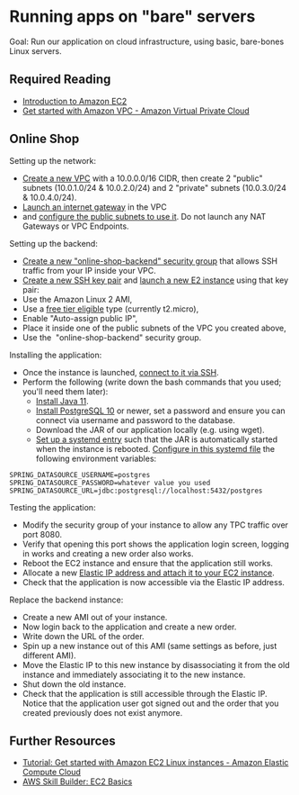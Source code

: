 # Running apps on "bare" servers

Goal: Run our application on cloud infrastructure, using basic, bare-bones Linux servers.

## Required Reading

- [Introduction to Amazon EC2](https://www.youtube.com/watch?v=KpVNEzpvaY0)
- [Get started with Amazon VPC - Amazon Virtual Private Cloud](https://docs.aws.amazon.com/vpc/latest/userguide/vpc-getting-started.html)

## Online Shop

Setting up the network:

 - [Create a new VPC](https://docs.aws.amazon.com/vpc/latest/userguide/working-with-vpcs.html#create-vpc-and-other-resources) with a 10.0.0.0/16 CIDR, then create 2 "public" subnets (10.0.1.0/24 & 10.0.2.0/24) and 2 "private" subnets (10.0.3.0/24 & 10.0.4.0/24). 
 - [Launch an internet gateway](https://docs.aws.amazon.com/vpc/latest/userguide/VPC_Internet_Gateway.html#Add_IGW_Attach_Gateway) in the VPC 
- and [configure the public subnets to use it](https://docs.aws.amazon.com/vpc/latest/userguide/VPC_Internet_Gateway.html#Add_IGW_Routing). Do not launch any NAT Gateways or VPC Endpoints.

Setting up the backend:

 - [Create a new "online-shop-backend" security group](https://docs.aws.amazon.com/AWSEC2/latest/UserGuide/working-with-security-groups.html#creating-security-group) that allows SSH traffic from your IP inside your VPC. 
 - [Create a new SSH key pair](https://docs.aws.amazon.com/AWSEC2/latest/UserGuide/get-set-up-for-amazon-ec2.html#create-a-key-pair) and [launch a new E2 instance](https://docs.aws.amazon.com/AWSEC2/latest/UserGuide/EC2_GetStarted.html#ec2-launch-instance) using that key pair:
  - Use the Amazon Linux 2 AMI,
  - Use a [free tier eligible](https://aws.amazon.com/free/?all-free-tier.sort-by=item.additionalFields.SortRank&all-free-tier.sort-order=asc&awsf.Free%20Tier%20Types=*all&awsf.Free%20Tier%20Categories=*all&all-free-tier.q=ec2&all-free-tier.q_operator=AND) type (currently t2.micro),
  - Enable "Auto-assign public IP",
  - Place it inside one of the public subnets of the VPC you created above,
  - Use the  "online-shop-backend" security group.

Installing the application:

- Once the instance is launched, [connect to it via SSH](https://docs.aws.amazon.com/AWSEC2/latest/UserGuide/EC2_GetStarted.html#ec2-connect-to-instance-linux).
- Perform the following (write down the bash commands that you used; you'll need them later):
  - [Install Java 11](https://docs.aws.amazon.com/corretto/latest/corretto-11-ug/amazon-linux-install.html).
  - [Install PostgreSQL 10](http://howto.philippkeller.com/2022/05/03/How-to-install-postgres-on-amazon-linux-2/) or newer, set a password and ensure you can connect via username and password to the database.
  - Download the JAR of our application locally (e.g. using wget).
  - [Set up a systemd entry](https://computingforgeeks.com/how-to-run-java-jar-application-with-systemd-on-linux/) such that the JAR is automatically started when the instance is rebooted. [Configure in this systemd file](https://serverfault.com/a/413408) the following environment variables:

```
SPRING_DATASOURCE_USERNAME=postgres
SPRING_DATASOURCE_PASSWORD=whatever value you used
SPRING_DATASOURCE_URL=jdbc:postgresql://localhost:5432/postgres
```

Testing the application:

 - Modify the security group of your instance to allow any TPC traffic over port 8080. 
 - Verify that opening this port shows the application login screen, logging in works and creating a new order also works. 
 - Reboot the EC2 instance and ensure that the application still works.
 - Allocate a new [Elastic IP address and attach it to your EC2 instance](https://docs.aws.amazon.com/AWSEC2/latest/UserGuide/elastic-ip-addresses-eip.html). 
 - Check that the application is now accessible via the Elastic IP address.

Replace the backend instance:

 - Create a new AMI out of your instance. 
 - Now login back to the application and create a new order. 
 - Write down the URL of the order.
 - Spin up a new instance out of this AMI (same settings as before, just different AMI). 
 - Move the Elastic IP to this new instance by disassociating it from the old instance and immediately associating it to the new instance.
 - Shut down the old instance. 
 - Check that the application is still accessible through the Elastic IP. Notice that the application user got signed out and the order that you created previously does not exist anymore.

## Further Resources

- [Tutorial: Get started with Amazon EC2 Linux instances - Amazon Elastic Compute Cloud](https://docs.aws.amazon.com/AWSEC2/latest/UserGuide/EC2_GetStarted.html)
- [AWS Skill Builder: EC2 Basics](https://explore.skillbuilder.aws/learn/course/external/view/elearning/12471/amazon-ec2-basics)
